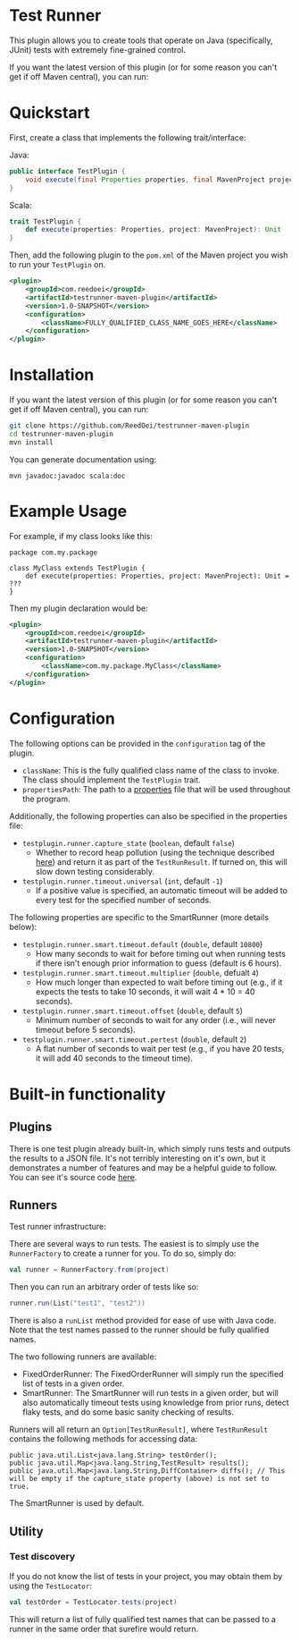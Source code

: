 # Test Runner

This plugin allows you to create tools that operate on Java (specifically, JUnit) tests with extremely fine-grained control.

If you want the latest version of this plugin (or for some reason you can't get if off Maven central), you can run:

# Quickstart

First, create a class that implements the following trait/interface:

Java:
```java
public interface TestPlugin {
    void execute(final Properties properties, final MavenProject project);
}
```

Scala:
```scala
trait TestPlugin {
    def execute(properties: Properties, project: MavenProject): Unit
}
```

Then, add the following plugin to the `pom.xml` of the Maven project you wish to run your `TestPlugin` on.

```xml
<plugin>
	<groupId>com.reedoei</groupId>
	<artifactId>testrunner-maven-plugin</artifactId>
	<version>1.0-SNAPSHOT</version>
	<configuration>
		<className>FULLY_QUALIFIED_CLASS_NAME_GOES_HERE</className>
	</configuration>
</plugin>
```

# Installation

If you want the latest version of this plugin (or for some reason you can't get if off Maven central), you can run:

```bash
git clone https://github.com/ReedOei/testrunner-maven-plugin
cd testrunner-maven-plugin
mvn install
```

You can generate documentation using:
```
mvn javadoc:javadoc scala:doc
```

# Example Usage

For example, if my class looks like this:
```
package com.my.package

class MyClass extends TestPlugin {
    def execute(properties: Properties, project: MavenProject): Unit = ???
}
```

Then my plugin declaration would be:
```xml
<plugin>
	<groupId>com.reedoei</groupId>
	<artifactId>testrunner-maven-plugin</artifactId>
	<version>1.0-SNAPSHOT</version>
	<configuration>
		<className>com.my.package.MyClass</className>
	</configuration>
</plugin>
```

# Configuration

The following options can be provided in the `configuration` tag of the plugin.
- `className`: This is the fully qualified class name of the class to invoke. The class should implement the `TestPlugin` trait.
- `propertiesPath`: The path to a [properties](https://docs.oracle.com/javase/8/docs/api/java/util/Properties.html) file that will be used throughout the program.

Additionally, the following properties can also be specified in the properties file:

- `testplugin.runner.capture_state` (`boolean`, default `false`)
    - Whether to record heap pollution (using the technique described [here](https://experts.illinois.edu/en/publications/reliable-testing-detecting-state-polluting-tests-to-prevent-test-)) and return it as part of the `TestRunResult`. If turned on, this will slow down testing considerably.
- `testplugin.runner.timeout.universal` (`int`, default `-1`)
    - If a positive value is specified, an automatic timeout will be added to every test for the specified number of seconds.

The following properties are specific to the SmartRunner (more details below):
- `testplugin.runner.smart.timeout.default` (`double`, default `10800`)
    - How many seconds to wait for before timing out when running tests if there isn't enough prior information to guess (default is 6 hours).
- `testplugin.runner.smart.timeout.multiplier` (`double`, defualt `4`)
    - How much longer than expected to wait before timing out (e.g., if it expects the tests to take 10 seconds, it will wait 4 * 10 = 40 seconds).
- `testplugin.runner.smart.timeout.offset` (`double`, default `5`)
    - Minimum number of seconds to wait for any order (i.e., will never timeout before 5 seconds).
- `testplugin.runner.smart.timeout.pertest` (`double`, default `2`)
    - A flat number of seconds to wait per test (e.g., if you have 20 tests, it will add 40 seconds to the timeout time).

# Built-in functionality

## Plugins
There is one test plugin already built-in, which simply runs tests and outputs the results to a JSON file.
It's not terribly interesting on it's own, but it demonstrates a number of features and may be a helpful guide to follow.
You can see it's source code [here](https://github.com/ReedOei/testrunner-maven-plugin/blob/master/src/main/scala/com/reedoei/testrunner/mavenplugin/TestRunner.scala).

## Runners
Test runner infrastructure:

There are several ways to run tests.
The easiest is to simply use the `RunnerFactory` to create a runner for you.
To do so, simply do:

```scala
val runner = RunnerFactory.from(project)
```

Then you can run an arbitrary order of tests like so:

```scala
runner.run(List("test1", "test2"))
```

There is also a `runList` method provided for ease of use with Java code.
Note that the test names passed to the runner should be fully qualified names.

The two following runners are available:
- FixedOrderRunner: The FixedOrderRunner will simply run the specified list of tests in a given order.
- SmartRunner: The SmartRunner will run tests in a given order, but will also automatically timeout tests using knowledge from prior runs, detect flaky tests, and do some basic sanity checking of results.

Runners will all return an `Option[TestRunResult]`, where `TestRunResult` contains the following methods for accessing data:
```
public java.util.List<java.lang.String> testOrder();
public java.util.Map<java.lang.String,TestResult> results();
public java.util.Map<java.lang.String,DiffContainer> diffs(); // This will be empty if the capture_state property (above) is not set to true.
```

The SmartRunner is used by default.

## Utility

### Test discovery

If you do not know the list of tests in your project, you may obtain them by using the `TestLocator`:

```scala
val testOrder = TestLocator.tests(project)
```

This will return a list of fully qualified test names that can be passed to a runner in the same order that surefire would return.

